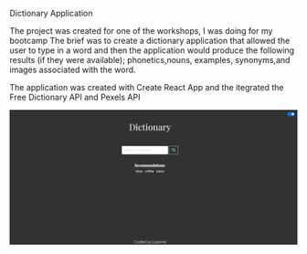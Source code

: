 Dictionary Application

The project was created for one of the workshops, I was doing for my bootcamp
The brief was to create a dictionary application that allowed the user to type in a word and then the application would produce the following results (if they were available);
phonetics,nouns, examples, synonyms,and images associated with the word.

The application was created with Create React App and the itegrated the Free Dictionary API and Pexels API

![Image of Dictionary-App](/public/Screenshot.png)
